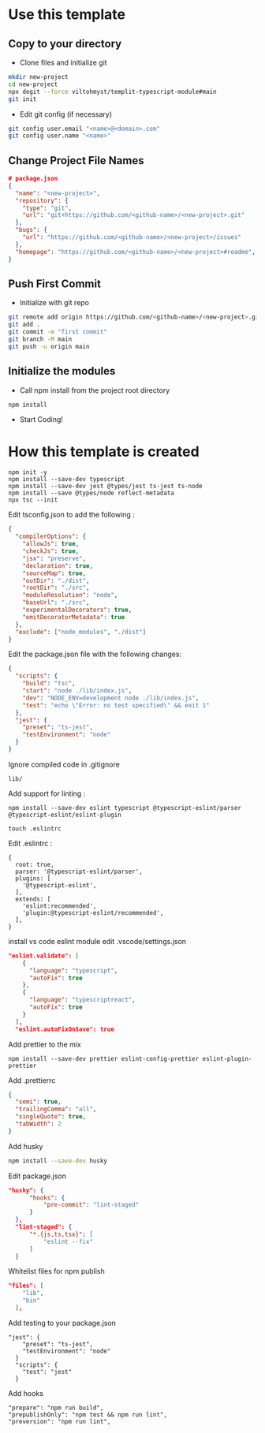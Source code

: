 # Use this template

## Copy to your directory

- Clone files and initialize git

```bash
mkdir new-project
cd new-project
npx degit --force viltohmyst/templit-typescript-module#main
git init
```

- Edit git config (if necessary)

```bash
git config user.email "<name>@<domain>.com"
git config user.name "<name>"
```

## Change Project File Names

```json
# package.json
{
  "name": "<new-project>",
  "repository": {
    "type": "git",
    "url": "git+https://github.com/<github-name>/<new-project>.git"
  },
  "bugs": {
    "url": "https://github.com/<github-name>/<new-project>/issues"
  },
  "homepage": "https://github.com/<github-name>/<new-project>#readme",
}
```

## Push First Commit

- Initialize with git repo

```bash
git remote add origin https://github.com/<github-name>/<new-project>.git
git add .
git commit -m "first commit"
git branch -M main
git push -u origin main
```

## Initialize the modules

- Call npm install from the project root directory

```bash
npm install
```

- Start Coding!

# How this template is created

```
npm init -y
npm install --save-dev typescript
npm install --save-dev jest @types/jest ts-jest ts-node
npm install --save @types/node reflect-metadata
npx tsc --init
```

Edit tsconfig.json to add the following :

```json
{
  "compilerOptions": {
    "allowJs": true,
    "checkJs": true,
    "jsx": "preserve",
    "declaration": true,
    "sourceMap": true,
    "outDir": "./dist",
    "rootDir": "./src",
    "moduleResolution": "node",
    "baseUrl": "./src",
    "experimentalDecorators": true,
    "emitDecoratorMetadata": true
  },
  "exclude": ["node_modules", "./dist"]
}
```

Edit the package.json file with the following changes:

```json
{
  "scripts": {
    "build": "tsc",
    "start": "node ./lib/index.js",
    "dev": "NODE_ENV=development node ./lib/index.js",
    "test": "echo \"Error: no test specified\" && exit 1"
  },
  "jest": {
    "preset": "ts-jest",
    "testEnvironment": "node"
  }
}
```

Ignore compiled code in .gitignore

```
lib/
```

Add support for linting :

```
npm install --save-dev eslint typescript @typescript-eslint/parser @typescript-eslint/eslint-plugin

touch .eslintrc
```

Edit .eslintrc :

```
{
  root: true,
  parser: '@typescript-eslint/parser',
  plugins: [
    '@typescript-eslint',
  ],
  extends: [
    'eslint:recommended',
    'plugin:@typescript-eslint/recommended',
  ],
}
```

install vs code eslint module
edit .vscode/settings.json

```json
"eslint.validate": [
    {
      "language": "typescript",
      "autoFix": true
    },
    {
      "language": "typescriptreact",
      "autoFix": true
    }
  ],
  "eslint.autoFixOnSave": true
```

Add prettier to the mix

```
npm install --save-dev prettier eslint-config-prettier eslint-plugin-prettier
```

Add .prettierrc

```json
{
  "semi": true,
  "trailingComma": "all",
  "singleQuote": true,
  "tabWidth": 2
}
```

Add husky

```bash
npm install --save-dev husky
```

Edit package.json

```json
"husky": {
      "hooks": {
          "pre-commit": "lint-staged"
      }
  },
  "lint-staged": {
      "*.{js,ts,tsx}": [
          "eslint --fix"
      ]
  }
```

Whitelist files for npm publish

```json
"files": [
    "lib",
    "bin"
  ],
```

Add testing to your package.json

```
"jest": {
    "preset": "ts-jest",
    "testEnvironment": "node"
  }
  "scripts": {
    "test": "jest"
  }
```

Add hooks

```
"prepare": "npm run build",
"prepublishOnly": "npm test && npm run lint",
"preversion": "npm run lint",
```
